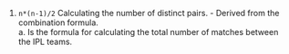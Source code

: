 1. ```n*(n-1)/2``` Calculating the number of distinct pairs. - Derived from the combination formula.<br>
  a. Is the formula for calculating the total number of matches between the IPL teams.